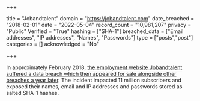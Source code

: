 +++

title = "Jobandtalent"
domain = "https://jobandtalent.com"
date_breached = "2018-02-01"
date = "2022-05-04"
record_count = "10,981,207"
privacy = "Public"
Verified = "True"
hashing = ["SHA-1"]
breached_data = ["Email addresses", "IP addresses", "Names", "Passwords"]
type = ["posts","post"]
categories = []
acknowledged = "No"


+++


In approximately February 2018, <a href="https://www.zdnet.com/article/hacker-puts-up-for-sale-third-round-of-hacked-databases-on-the-dark-web/" target="_blank" rel="noopener">the employment website Jobandtalent suffered a data breach which then appeared for sale alongside other breaches a year later</a>. The incident impacted 11 million subscribers and exposed their names, email and IP addresses and passwords stored as salted SHA-1 hashes.

